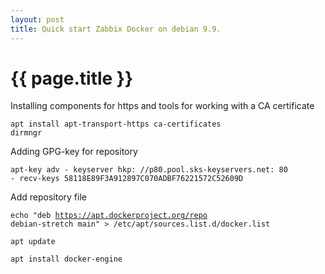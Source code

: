 ```yaml
---
layout: post
title: Quick start Zabbix Docker on debian 9.9.
---
```


{{ page.title }}
================

<link href="css/blackboard.css" rel="stylesheet">

Installing components for https and tools for working with a CA certificate

<code>apt install apt-transport-https ca-certificates dirmngr</code>

Adding GPG-key for repository

<code>apt-key adv - keyserver hkp: //p80.pool.sks-keyservers.net: 80 - recv-keys 58118E89F3A912897C070ADBF76221572C52609D</code>

Add repository file

<code>echo "deb https://apt.dockerproject.org/repo debian-stretch main" > /etc/apt/sources.list.d/docker.list</code>

<code>apt update</code>

<code>apt install docker-engine</code>
